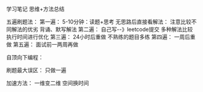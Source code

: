学习笔记 思维+方法总结

五遍刷题法： 第一遍： 5-10分钟：读题+思考 无思路后直接看解法： 注意比较不同解法的优劣 背诵、默写解法 第二遍： 自己写--》leetcode提交 多种解法比较执行时间进行优化 第三遍： 24小时后重做 不熟练的题目多练 第四遍： 一周后重做 第五遍： 面试前一两周再做

自顶向下编程：

刷题最大误区： 只做一遍

加速方法： 一维变二维 空间换时间
